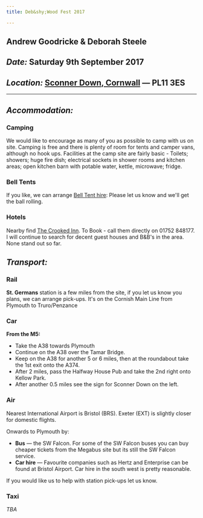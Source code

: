 ```yaml
---
title: Deb&shy;Wood Fest 2017

---
```


## Andrew Goodricke &amp; Deborah Steele

## _Date:_ Saturday **9th September** 2017

## _Location:_ [**Sconner Down**, Cornwall](#map) &mdash; **PL11 3ES**

---

## _Accommodation:_
### Camping
We would like to encourage as many of you as possible to camp with us on site. 
Camping is free and there is plenty of room for tents and camper vans, although no hook ups.
Facilities at the camp site are fairly basic - Toilets; showers; huge fire dish; electrical sockets in shower rooms and kitchen areas; open kitchen barn with potable water, kettle, microwave; fridge.

### Bell Tents
If you like, we can arrange [Bell Tent hire](https://www.dropbox.com/s/o6r194nbhmebtbx/Hire%20prices%20Wedding%202017.pdf?dl=1): Please let us know and we'll get the ball rolling.

### Hotels
Nearby find [The Crooked Inn](http://www.crooked-inn.co.uk/). To Book - call them directly on 01752 848177.
I will continue to search for decent guest houses and B&amp;B's in the area. None stand out so far.


## _Transport:_
### Rail
**St. Germans** station is a few miles from the site, if you let us know you plans, we can arrange pick-ups. It's on the Cornish Main Line from Plymouth to Truro/Penzance

### Car
**From the M5:**
- Take the A38 towards Plymouth
- Continue on the A38 over the Tamar Bridge.
- Keep on the A38 for another 5 or 6 miles, then at the roundabout take the 1st exit onto the A374.
- After 2 miles, pass the Halfway House Pub and take the 2nd right onto Kellow Park.
- After another 0.5 miles see the sign for Sconner Down on the left.

### Air
Nearest International Airport is Bristol (BRS). Exeter (EXT) is slightly closer for domestic flights.

Onwards to Plymouth by:
- **Bus** &mdash; the SW Falcon. For some of the SW Falcon buses you can buy cheaper tickets from the Megabus site but its still the SW Falcon service.
- **Car hire** &mdash; Favourite companies such as Hertz and Enterprise can be found at Bristol Airport. Car hire in the south west is pretty reasonable.

If you would like us to help with station pick-ups let us know.

### Taxi
_TBA_
